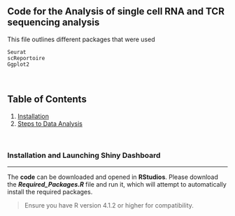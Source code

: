 ## Code for the Analysis of single cell RNA and TCR sequencing analysis

This file outlines different packages that were used

```
Seurat
scReportoire
Ggplot2 

```
&nbsp;
&nbsp;
&nbsp;

## Table of Contents
1. [Installation](#installation-and-launching-shiny-dashboard)
2. [Steps to Data Analysis](#steps-to-data-analysis)

&nbsp;
&nbsp;
&nbsp;

### **Installation and Launching Shiny Dashboard**
---------------------
The **code** can be downloaded and opened in **RStudios**. Please download the **_Required_Packages.R_** file and run it, which will attempt to automatically install the required packages. 

>  Ensure you have R version 4.1.2 or higher for compatibility. 

&nbsp;
&ensp;

&ensp;
